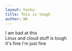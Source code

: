```yaml
---
layout: haiku
title: This is tough
author: WK
---
```


I am bad at this <br>
Linux and cloud stuff is tough <br>
It's fine I'm just fine <br>
